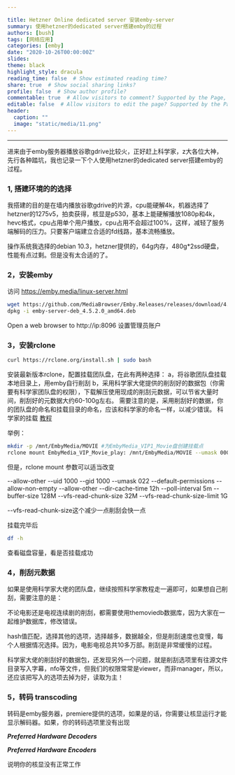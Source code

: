 ```yaml
---

title: Hetzner Online dedicated server 安装emby-server
summary: 使用hetzner的dedicated server搭建emby的过程
authors: [bush]
tags: [网络应用]
categories: [emby]
date: "2020-10-26T00:00:00Z"
slides:
theme: black
highlight_style: dracula
reading_time: false  # Show estimated reading time?
share: true  # Show social sharing links?
profile: false  # Show author profile?
commentable: true  # Allow visitors to comment? Supported by the Page, Post, and Docs content types.
editable: false  # Allow visitors to edit the page? Supported by the Page, Post, and Docs content types.
header:
  caption: ""
  image: "static/media/11.png"
---
```


---
进来由于emby服务器播放谷歌gdrive比较火，正好赶上科学家，z大各位大神，先行各种踏坑，我也记录一下个人使用hetzner的dedicated server搭建emby的过程。

### 1, 搭建环境的的选择

我搭建的目的是在墙内播放谷歌gdrive的片源，cpu能硬解4k，机器选择了hetzner的1275v5，拍卖获得，核显是p530，基本上能硬解播放1080p和4k，hevc格式，cpu占用单个用户播放，cpu占用不会超过100%，这样，减轻了服务端解码的压力。只要客户端建立合适的fd线路，基本流畅播放。

操作系统我选择的debian 10.3，hetzner提供的，64g内存，480g*2ssd硬盘，性能有点过剩。但是没有太合适的了。

### 2，安装emby

 访问 https://emby.media/linux-server.html
 ```bash
 wget https://github.com/MediaBrowser/Emby.Releases/releases/download/4.5.2.0/emby-server-deb_4.5.2.0_amd64.deb
 dpkg -i emby-server-deb_4.5.2.0_amd64.deb
 ```
 Open a web browser to http://ip:8096
设置管理员账户

### 3，安装rclone
```bash
curl https://rclone.org/install.sh | sudo bash
```
安装最新版本rclone，配置挂载团队盘，在此有两种选择：
a，将谷歌团队盘挂载本地目录上，用emby自行削刮
b，采用科学家大佬提供的削刮好的数据包（你需要有科学家团队盘的权限），下载解压使用现成的削刮元数据，可以节省大量时间，削刮好的元数据大约60-100g左右。
需要注意的是，采用削刮好的数据，你的团队盘的命名和挂载目录的命名，应该和科学家的命名一样，以减少错误。
科学家的挂载 [教程](https://blog.vwert.com/CloudStorage/Emby-GoogleDrive.html)

举例：

```bash
mkdir -p /mnt/EmbyMedia/MOVIE #为EmbyMedia_VIP1_Movie盘创建挂载点
rclone mount EmbyMedia_VIP_Movie_play: /mnt/EmbyMedia/MOVIE --umask 0000 --default-permissions --allow-non-empty --allow-other --buffer-size 32M --dir-cache-time 12h --vfs-read-chunk-size 64M --vfs-read-chunk-size-limit 1G & #挂载EmbyMedia_VIP1_Movie盘
```

但是，rclone mount 参数可以适当改变

--allow-other --uid 1000 --gid 1000 --umask 022 --default-permissions --allow-non-empty --allow-other --dir-cache-time 12h --poll-interval 5m --buffer-size 128M --vfs-read-chunk-size 32M --vfs-read-chunk-size-limit 1G

--vfs-read-chunk-size这个减少一点削刮会快一点

挂载完毕后

```bash
df -h
```

查看磁盘容量，看是否挂载成功

### 4，削刮元数据

如果是使用科学家大佬的团队盘，继续按照科学家教程走一遍即可，如果想自己削刮，需要注意的是：

不论电影还是电视连续剧的削刮，都需要使用themoviedb数据库，因为大家在一起维护数据库，修改错误。

hash值匹配，选择其他的选项，选择越多，数据越全，但是削刮速度也变慢，每个人根据情况选择。因为，电影电视总共10多万部。削刮是非常缓慢的过程。

科学家大佬的削刮好的数据包，还发现另外一个问题，就是削刮选项里有往源文件目录写入字幕，nfo等文件，但我们的权限常常是viewer，而非manager，所以，还应该把写入的选项去掉为好，读取为主！

### 5，转码  transcoding

转码是emby服务器，premiere提供的选项，如果是的话，你需要让核显运行才能显示解码器。如果，你的转码选项里没有出现

***Preferred Hardware Decoders***

***Preferred Hardware Encoders***

说明你的核显没有正常工作